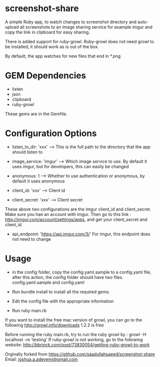 screenshot-share
================

A simple Ruby app, to watch changes to screenshot directory and auto-upload all screenshots to an image sharing service
for example imgur and copy the link in clipboard for easy sharing.

There is added support for ruby-growl. Ruby-growl does not need growl to be installed, it should work as is out of the
box.

By default, the app watches for new files that end in *.png 


GEM Dependencies
================

- listen
- json
- clipboard
- ruby-growl

These gems are in the Gemfile.

Configuration Options
======================
- listen_to_dir: 'xxx' --> This is the full path to the directory that the app should listen to

- image_service: 'imgur' --> Which image service to use. By default it uses imgur, but for developers, this can easily be changed

- anonymous: 1 --> Whether to use authentication or anonymous, by default it uses anonymous

- client_id: 'xxx' --> Client id
- client_secret: 'xxx' --> Client secret

These above two configurations are the imgur client_id and client_secret. Make sure you hae an account with
imgur. Then go to this link : http://imgur.com/account/settings/apps, and get your client_secret and client_id

- api_endpoint: 'https://api.imgur.com/3/'
For imgur, this endpoint does not need to change


Usage
================
- in the config folder, copy the config.yaml.sample to a config.yaml file, after this action, the config folder should have two files. config.yaml.sample and config.yaml

- Run bundle install to install all the required gems.
- Edit the config file with the appropriate information
- Run ruby main.rb 


If you want to install the free mac version of growl, you can go to the following
http://growl.info/downloads
1.2.2 is free

Before running the ruby main.rb, try to run the ruby growl by : growl -H localhost -m 'testing'
If ruby-growl is not working, go to the following website:
http://bbrinck.com/post/73830054/getting-ruby-growl-to-work


Orginally forked from https://github.com/saadullahsaeed/screenshot-share
Email: joshua.a.adeyemi@gmail.com


